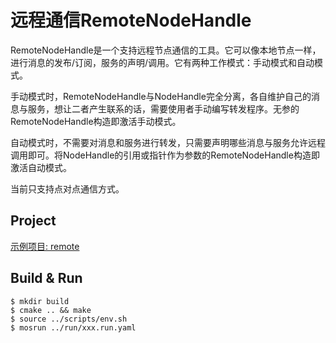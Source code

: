 # 远程通信RemoteNodeHandle

RemoteNodeHandle是一个支持远程节点通信的工具。它可以像本地节点一样，进行消息的发布/订阅，服务的声明/调用。它有两种工作模式：手动模式和自动模式。

手动模式时，RemoteNodeHandle与NodeHandle完全分离，各自维护自己的消息与服务，想让二者产生联系的话，需要使用者手动编写转发程序。无参的RemoteNodeHandle构造即激活手动模式。

自动模式时，不需要对消息和服务进行转发，只需要声明哪些消息与服务允许远程调用即可。将NodeHandle的引用或指针作为参数的RemoteNodeHandle构造即激活自动模式。

当前只支持点对点通信方式。

## Project

[示例项目: remote](./tutorial/remote)

## Build & Run

```
$ mkdir build
$ cmake .. && make
$ source ../scripts/env.sh 
$ mosrun ../run/xxx.run.yaml
